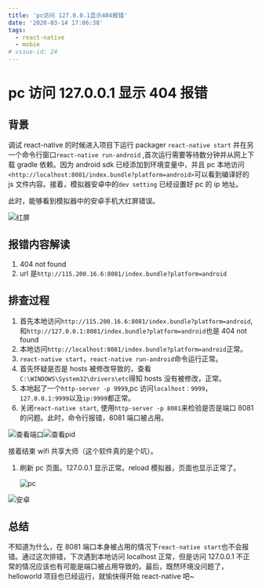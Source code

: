 ```yaml
---
title: 'pc访问 127.0.0.1显示404报错'
date: '2020-03-14 17:06:38'
tags:
  - react-native
  - mobie
# vssue-id: 24
---
```


# pc 访问 127.0.0.1 显示 404 报错

## 背景

调试 react-native 的时候进入项目下运行 packager `react-native start` 并在另一个命令行窗口`react-native run-android` ,首次运行需要等待数分钟并从网上下载 gradle 依赖。因为 android sdk 已经添加到环境变量中，并且 pc 本地访问`<http://localhost:8081/index.bundle?platform=android>`可以看到编译好的 js 文件内容。接着，模拟器安卓中的`dev setting` 已经设置好 pc 的 ip 地址。

此时，能够看到模拟器中的安卓手机大红屏错误。

![红屏](https://chatflow-files-cdn-1256085166.file.myqcloud.com/image/1578489396953.png)

## 报错内容解读

1. 404 not found
2. url 是`http://115.200.16.6:8081/index.bundle?platform=android`

## 排查过程

1. 首先本地访问`http://115.200.16.6:8081/index.bundle?platform=android`,和`http://127.0.0.1:8081/index.bundle?platform=android`也是 404 not found
2. 本地访问`http://localhost:8081/index.bundle?platform=android`正常。
3. `react-native start`，`react-native run-android`命令运行正常。
4. 首先怀疑是否是 hosts 被修改导致的，查看`C:\WINDOWS\System32\drivers\etc`得知 hosts 没有被修改，正常。
5. 本地起了一个`http-server -p 9999`,pc 访问`localhost：9999`，`127.0.0.1:9999`以及`ip:9999`都正常。
6. 关闭`react-native start`, 使用`http-server -p 8081`来检验是否是端口 8081 的问题。此时，命令行报错，8081 端口被占用。

![查看端口](https://chatflow-files-cdn-1256085166.file.myqcloud.com/image/1578489394413.png)![查看pid](https://chatflow-files-cdn-1256085166.file.myqcloud.com/image/1578489395685.png)

接着结束 wifi 共享大师（这个软件真的是个坑）。

1. 刷新 pc 页面。127.0.0.1 显示正常。reload 模拟器，页面也显示正常了。

   ![pc](https://chatflow-files-cdn-1256085166.file.myqcloud.com/image/1578489398210.png)

![安卓](https://chatflow-files-cdn-1256085166.file.myqcloud.com/image/1578489399453.png)

## 总结

不知道为什么，在 8081 端口本身被占用的情况下`react-native start`也不会报错。通过这次排错，下次遇到本地访问 localhost 正常，但是访问 127.0.0.1 不正常的情况应该也有可能是端口被占用导致的。最后，既然环境没问题了，helloworld 项目也已经运行，就愉快得开始 react-native 吧~
